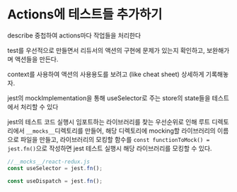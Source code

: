 # Actions에 테스트들 추가하기

describe 중첩하여 actions마다 작업들을 처리한다

test를 우선적으로 만들면서 리듀서의 액션의 구현에 문제가 있는지 확인하고, 보완해가며 액션들을 만든다.

context를 사용하여 액션의 사용용도를 보려고 (like cheat sheet) 상세하게 기록해놓자.

jest의 mockImplementation을 통해 useSelector로 주는 store의 state들을 테스트에서 처리할 수 있다

jest의 테스트 코드 실행시 임포트하는 라이브러리를 찾는 우선순위로 인해 루트 디렉토리에서 `__mocks__`디렉토리를 만들어, 해당 디렉토리에 mocking할 라이브러리의 이름으로 파일을 만들고, 라이브러리의 모킹할 함수를 `const functionToMock() = jest.fn()`으로 작성하면 jest 테스트 실행시 해당 라이브러리를 모킹할 수 있다.

```js
//__mocks__/react-redux.js
const useSelector = jest.fn();

const useDispatch = jest.fn();
```